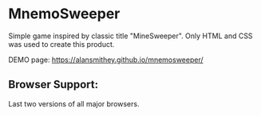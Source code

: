 # MnemoSweeper
Simple game inspired by classic title "MineSweeper". Only HTML and CSS was used to create this product.

DEMO page: https://alansmithey.github.io/mnemosweeper/

## Browser Support:
Last two versions of all major browsers.
